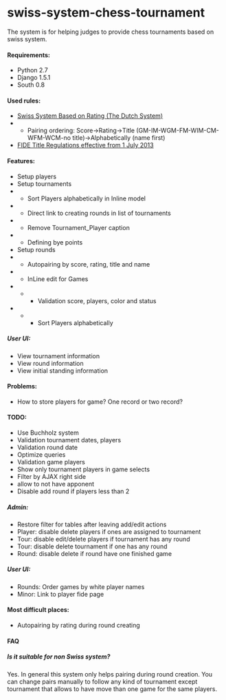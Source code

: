 swiss-system-chess-tournament
=============================

The system is for helping judges to provide chess tournaments based on swiss system.

#### Requirements:
* Python 2.7
* Django 1.5.1
* South 0.8

#### Used rules:
* [Swiss System Based on Rating (The Dutch System)](http://www.fide.com/fide/handbook.html?id=83&view=article)
* * Pairing ordering: Score->Rating->Title (GM-IM-WGM-FM-WIM-CM-WFM-WCM-no title)->Alphabetically (name first)
* [FIDE Title Regulations effective from 1 July 2013](http://www.fide.com/component/handbook/?id=163&view=article)

#### Features:
* Setup players
* Setup tournaments
* * Sort Players alphabetically in Inline model
* * Direct link to creating rounds in list of tournaments
* * Remove Tournament_Player caption
* * Defining bye points
* Setup rounds
* * Autopairing by score, rating, title and name
* * InLine edit for Games
* * * Validation score, players, color and status 
* * * Sort Players alphabetically

##### User UI:
* View tournament information
* View round information
* View initial standing information

#### Problems:
* How to store players for game? One record or two record?

#### TODO:
* Use Buchholz system
* Validation tournament dates, players
* Validation round date
* Optimize queries
* Validation game players
* Show only tournament players in game selects
* Filter by AJAX right side
* allow to not have apponent
* Disable add round if players less than 2
##### Admin:
* Restore filter for tables after leaving add/edit actions
* Player: disable delete players if ones are assigned to tournament
* Tour: disable edit/delete players if tournament has any round
* Tour: disable delete tournament if one has any round
* Round: disable delete if round have one finished game
##### User UI:
* Rounds: Order games by white player names
* Minor: Link to player fide page

#### Most difficult places:
* Autopairing by rating during round creating

#### FAQ
##### Is it suitable for non Swiss system?
Yes. In general this system only helps pairing during round creation. 
You can change pairs manually to follow any kind of tournament except tournament that allows to have move
than one game for the same players. 

